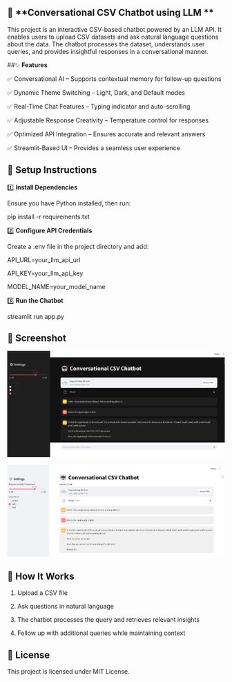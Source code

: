 ## 🚀 **Conversational CSV Chatbot using LLM **

This project is an interactive CSV-based chatbot powered by an LLM API. It enables users to upload CSV datasets and ask natural language questions about the data. The chatbot processes the dataset, understands user queries, and provides insightful responses in a conversational manner.

##✨ **Features**

✅ Conversational AI – Supports contextual memory for follow-up questions

✅ Dynamic Theme Switching – Light, Dark, and Default modes

✅ Real-Time Chat Features – Typing indicator and auto-scrolling

✅ Adjustable Response Creativity – Temperature control for responses

✅ Optimized API Integration – Ensures accurate and relevant answers

✅ Streamlit-Based UI – Provides a seamless user experience

## 🔧 **Setup Instructions**


1️⃣ **Install Dependencies**

Ensure you have Python installed, then run:

pip install -r requirements.txt

2️⃣  **Configure API Credentials**

Create a .env file in the project directory and add:

API_URL=your_llm_api_url

API_KEY=your_llm_api_key

MODEL_NAME=your_model_name

3️⃣ **Run the Chatbot**

streamlit run app.py

## 📸 **Screenshot**
![Chatbot Preview](Dark.jpeg)

![Chatbot Preview](Light.jpeg)

## 🤖 **How It Works**

1) Upload a CSV file

2) Ask questions in natural language

3) The chatbot processes the query and retrieves relevant insights

4) Follow up with additional queries while maintaining context

## 📜 **License**
This project is licensed under MIT License.

